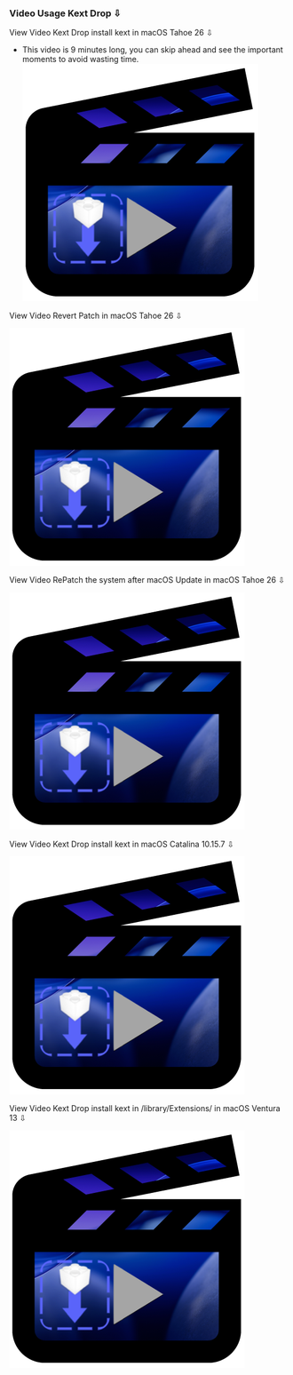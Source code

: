 ### Video Usage Kext Drop ⇩

View Video Kext Drop install kext in macOS Tahoe 26 ⇩ 
- This video is 9 minutes long, you can skip ahead and see the important moments to avoid wasting time.
[![Modular Image Creation](Source/Pics/Video.png)](https://youtu.be/bflhQ3J490k)

View Video Revert Patch in macOS Tahoe 26 ⇩ 

[![Modular Image Creation](Source/Pics/Video.png)](https://youtu.be/jpQUzvbqh3s)

View Video RePatch the system after macOS Update in macOS Tahoe 26 ⇩ 

[![Modular Image Creation](Source/Pics/Video.png)](https://youtu.be/0Y0-mQ0sCps)

View Video Kext Drop install kext in macOS Catalina 10.15.7 ⇩ 

[![Modular Image Creation](Source/Pics/Video.png)](https://youtu.be/jsRHUISJk08)

View Video Kext Drop install kext in /library/Extensions/ in macOS Ventura 13 ⇩ 

[![Modular Image Creation](Source/Pics/Video.png)](https://youtu.be/Zu9YotgG9uU)
